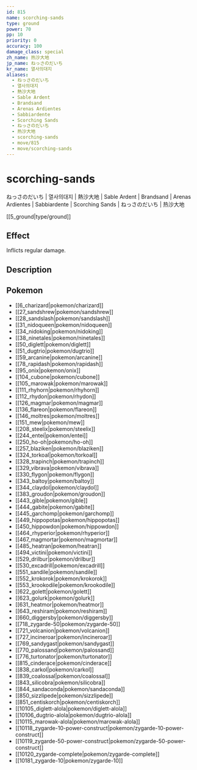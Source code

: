 ```yaml
---
id: 815
name: scorching-sands
type: ground
power: 70
pp: 10
priority: 0
accuracy: 100
damage_class: special
zh_name: 热沙大地
jp_name: ねっさのだいち
kr_name: 열사의대지
aliases:
  - ねっさのだいち
  - 열사의대지
  - 熱沙大地
  - Sable Ardent
  - Brandsand
  - Arenas Ardientes
  - Sabbiardente
  - Scorching Sands
  - ねっさのだいち
  - 热沙大地
  - scorching-sands
  - move/815
  - move/scorching-sands
---
```

# scorching-sands
    
ねっさのだいち | 열사의대지 | 熱沙大地 | Sable Ardent | Brandsand | Arenas Ardientes | Sabbiardente | Scorching Sands | ねっさのだいち | 热沙大地

[[5_ground|type/ground]]

## Effect

Inflicts regular damage.

## Description



## Pokemon

- [[6_charizard|pokemon/charizard]]
- [[27_sandshrew|pokemon/sandshrew]]
- [[28_sandslash|pokemon/sandslash]]
- [[31_nidoqueen|pokemon/nidoqueen]]
- [[34_nidoking|pokemon/nidoking]]
- [[38_ninetales|pokemon/ninetales]]
- [[50_diglett|pokemon/diglett]]
- [[51_dugtrio|pokemon/dugtrio]]
- [[59_arcanine|pokemon/arcanine]]
- [[78_rapidash|pokemon/rapidash]]
- [[95_onix|pokemon/onix]]
- [[104_cubone|pokemon/cubone]]
- [[105_marowak|pokemon/marowak]]
- [[111_rhyhorn|pokemon/rhyhorn]]
- [[112_rhydon|pokemon/rhydon]]
- [[126_magmar|pokemon/magmar]]
- [[136_flareon|pokemon/flareon]]
- [[146_moltres|pokemon/moltres]]
- [[151_mew|pokemon/mew]]
- [[208_steelix|pokemon/steelix]]
- [[244_entei|pokemon/entei]]
- [[250_ho-oh|pokemon/ho-oh]]
- [[257_blaziken|pokemon/blaziken]]
- [[324_torkoal|pokemon/torkoal]]
- [[328_trapinch|pokemon/trapinch]]
- [[329_vibrava|pokemon/vibrava]]
- [[330_flygon|pokemon/flygon]]
- [[343_baltoy|pokemon/baltoy]]
- [[344_claydol|pokemon/claydol]]
- [[383_groudon|pokemon/groudon]]
- [[443_gible|pokemon/gible]]
- [[444_gabite|pokemon/gabite]]
- [[445_garchomp|pokemon/garchomp]]
- [[449_hippopotas|pokemon/hippopotas]]
- [[450_hippowdon|pokemon/hippowdon]]
- [[464_rhyperior|pokemon/rhyperior]]
- [[467_magmortar|pokemon/magmortar]]
- [[485_heatran|pokemon/heatran]]
- [[494_victini|pokemon/victini]]
- [[529_drilbur|pokemon/drilbur]]
- [[530_excadrill|pokemon/excadrill]]
- [[551_sandile|pokemon/sandile]]
- [[552_krokorok|pokemon/krokorok]]
- [[553_krookodile|pokemon/krookodile]]
- [[622_golett|pokemon/golett]]
- [[623_golurk|pokemon/golurk]]
- [[631_heatmor|pokemon/heatmor]]
- [[643_reshiram|pokemon/reshiram]]
- [[660_diggersby|pokemon/diggersby]]
- [[718_zygarde-50|pokemon/zygarde-50]]
- [[721_volcanion|pokemon/volcanion]]
- [[727_incineroar|pokemon/incineroar]]
- [[769_sandygast|pokemon/sandygast]]
- [[770_palossand|pokemon/palossand]]
- [[776_turtonator|pokemon/turtonator]]
- [[815_cinderace|pokemon/cinderace]]
- [[838_carkol|pokemon/carkol]]
- [[839_coalossal|pokemon/coalossal]]
- [[843_silicobra|pokemon/silicobra]]
- [[844_sandaconda|pokemon/sandaconda]]
- [[850_sizzlipede|pokemon/sizzlipede]]
- [[851_centiskorch|pokemon/centiskorch]]
- [[10105_diglett-alola|pokemon/diglett-alola]]
- [[10106_dugtrio-alola|pokemon/dugtrio-alola]]
- [[10115_marowak-alola|pokemon/marowak-alola]]
- [[10118_zygarde-10-power-construct|pokemon/zygarde-10-power-construct]]
- [[10119_zygarde-50-power-construct|pokemon/zygarde-50-power-construct]]
- [[10120_zygarde-complete|pokemon/zygarde-complete]]
- [[10181_zygarde-10|pokemon/zygarde-10]]

